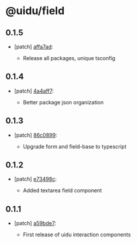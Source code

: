 # @uidu/field

## 0.1.5
- [patch] [affa7ad](https://github.org/uidu-org/guidu/commits/affa7ad):

  - Release all packages, unique tsconfig

## 0.1.4
- [patch] [4a4aff7](https://github.org/uidu-org/guidu/commits/4a4aff7):

  - Better package json organization

## 0.1.3
- [patch] [86c0899](https://github.org/uidu-org/guidu/commits/86c0899):

  - Upgrade form and field-base to typescript

## 0.1.2
- [patch] [e73498c](https://github.org/uidu-org/guidu/commits/e73498c):

  - Added textarea field component

## 0.1.1
- [patch] [a59bde7](https://github.org/uidu-org/guidu/commits/a59bde7):

  - First release of uidu interaction components
